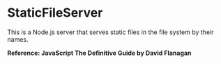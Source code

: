 <h1>StaticFileServer</h1>

<p>
  This is a Node.js server that serves static files in the file system by their names.
</p>

<p><strong>Reference: JavaScript The Definitive Guide by David Flanagan</strong></p>
